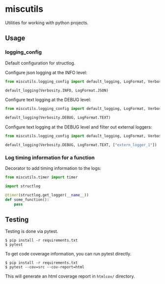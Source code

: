# miscutils

Utilities for working with python projects.

## Usage

### logging_config

Default configuration for structlog. 

Configure json logging at the INFO level:
```python
from miscutils.logging_config import default_logging, LogFormat, Verbosity

default_logging(Verbosity.INFO, LogFormat.JSON)
```

Configure text logging at the DEBUG level:
```python
from miscutils.logging_config import default_logging, LogFormat, Verbosity

default_logging(Verbosity.DEBUG, LogFormat.TEXT)
```

Configure text logging at the DEBUG level and filter out external loggers:
```python
from miscutils.logging_config import default_logging, LogFormat, Verbosity

default_logging(Verbosity.DEBUG, LogFormat.TEXT, ["extern_logger_1"])
```

### Log timing information for a function

Decorator to add timing information to the logs:
```python
from miscutils.timer import timer

import structlog

@timer(structlog.get_logger(__name__))
def some_function():
    pass
```

## Testing

Testing is done via pytest.

```
$ pip install -r requirements.txt
$ pytest
```

To get code coverage information, you can run pytest directly.

```
$ pip install -r requirements.txt
$ pytest --cov=src --cov-report=html
```

This will generate an html coverage report in `htmlcov/` directory.
